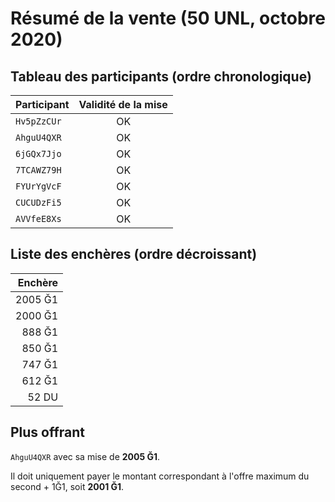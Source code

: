 # Résumé de la vente (50 UNL, octobre 2020)

## Tableau des participants (ordre chronologique)

| Participant | Validité de la mise |
| :------------ | :--------------------: |
|  `Hv5pZzCUr`       |     OK     | 
|  `AhguU4QXR`     |   OK    |
|  `6jGQx7Jjo`        |     OK      |
|  `7TCAWZ79H`        |     OK      |
|  `FYUrYgVcF`        |     OK      |
|  `CUCUDzFi5`        |     OK      |
|  `AVVfeE8Xs`        |     OK      |

## Liste des enchères (ordre décroissant)

|  Enchère   |
| ------------: |
|  2005 Ğ1  |
|  2000 Ğ1     |
|  888 Ğ1    |
|  850 Ğ1    |
|  747 Ğ1     |
|  612 Ğ1     |
|  52 DU     |

## Plus offrant
`AhguU4QXR` avec sa mise de **2005 Ğ1**.

Il doit uniquement payer le montant correspondant à l'offre maximum du second + 1Ğ1, soit **2001 Ğ1**.